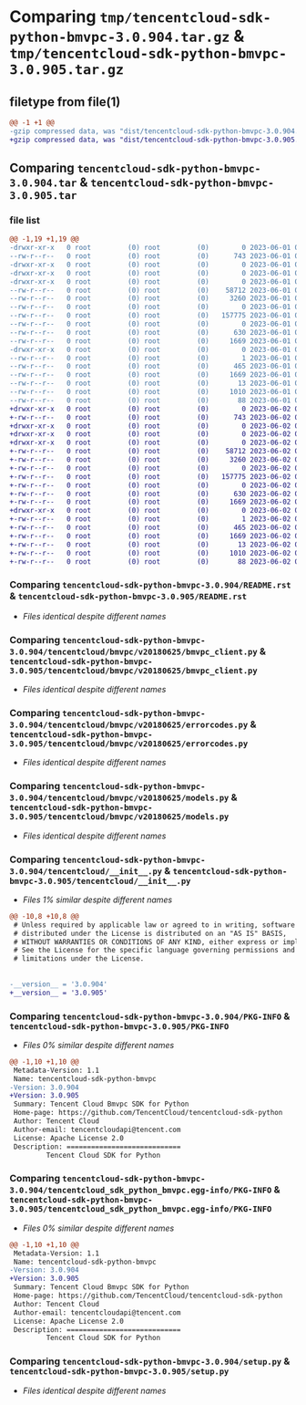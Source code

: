 # Comparing `tmp/tencentcloud-sdk-python-bmvpc-3.0.904.tar.gz` & `tmp/tencentcloud-sdk-python-bmvpc-3.0.905.tar.gz`

## filetype from file(1)

```diff
@@ -1 +1 @@
-gzip compressed data, was "dist/tencentcloud-sdk-python-bmvpc-3.0.904.tar", last modified: Thu Jun  1 02:27:24 2023, max compression
+gzip compressed data, was "dist/tencentcloud-sdk-python-bmvpc-3.0.905.tar", last modified: Fri Jun  2 00:21:28 2023, max compression
```

## Comparing `tencentcloud-sdk-python-bmvpc-3.0.904.tar` & `tencentcloud-sdk-python-bmvpc-3.0.905.tar`

### file list

```diff
@@ -1,19 +1,19 @@
-drwxr-xr-x   0 root         (0) root         (0)        0 2023-06-01 02:27:24.000000 tencentcloud-sdk-python-bmvpc-3.0.904/
--rw-r--r--   0 root         (0) root         (0)      743 2023-06-01 02:27:24.000000 tencentcloud-sdk-python-bmvpc-3.0.904/README.rst
-drwxr-xr-x   0 root         (0) root         (0)        0 2023-06-01 02:27:24.000000 tencentcloud-sdk-python-bmvpc-3.0.904/tencentcloud/
-drwxr-xr-x   0 root         (0) root         (0)        0 2023-06-01 02:27:24.000000 tencentcloud-sdk-python-bmvpc-3.0.904/tencentcloud/bmvpc/
-drwxr-xr-x   0 root         (0) root         (0)        0 2023-06-01 02:27:24.000000 tencentcloud-sdk-python-bmvpc-3.0.904/tencentcloud/bmvpc/v20180625/
--rw-r--r--   0 root         (0) root         (0)    58712 2023-06-01 02:27:24.000000 tencentcloud-sdk-python-bmvpc-3.0.904/tencentcloud/bmvpc/v20180625/bmvpc_client.py
--rw-r--r--   0 root         (0) root         (0)     3260 2023-06-01 02:27:24.000000 tencentcloud-sdk-python-bmvpc-3.0.904/tencentcloud/bmvpc/v20180625/errorcodes.py
--rw-r--r--   0 root         (0) root         (0)        0 2023-06-01 02:27:24.000000 tencentcloud-sdk-python-bmvpc-3.0.904/tencentcloud/bmvpc/v20180625/__init__.py
--rw-r--r--   0 root         (0) root         (0)   157775 2023-06-01 02:27:24.000000 tencentcloud-sdk-python-bmvpc-3.0.904/tencentcloud/bmvpc/v20180625/models.py
--rw-r--r--   0 root         (0) root         (0)        0 2023-06-01 02:27:24.000000 tencentcloud-sdk-python-bmvpc-3.0.904/tencentcloud/bmvpc/__init__.py
--rw-r--r--   0 root         (0) root         (0)      630 2023-06-01 02:27:24.000000 tencentcloud-sdk-python-bmvpc-3.0.904/tencentcloud/__init__.py
--rw-r--r--   0 root         (0) root         (0)     1669 2023-06-01 02:27:24.000000 tencentcloud-sdk-python-bmvpc-3.0.904/PKG-INFO
-drwxr-xr-x   0 root         (0) root         (0)        0 2023-06-01 02:27:24.000000 tencentcloud-sdk-python-bmvpc-3.0.904/tencentcloud_sdk_python_bmvpc.egg-info/
--rw-r--r--   0 root         (0) root         (0)        1 2023-06-01 02:27:24.000000 tencentcloud-sdk-python-bmvpc-3.0.904/tencentcloud_sdk_python_bmvpc.egg-info/dependency_links.txt
--rw-r--r--   0 root         (0) root         (0)      465 2023-06-01 02:27:24.000000 tencentcloud-sdk-python-bmvpc-3.0.904/tencentcloud_sdk_python_bmvpc.egg-info/SOURCES.txt
--rw-r--r--   0 root         (0) root         (0)     1669 2023-06-01 02:27:24.000000 tencentcloud-sdk-python-bmvpc-3.0.904/tencentcloud_sdk_python_bmvpc.egg-info/PKG-INFO
--rw-r--r--   0 root         (0) root         (0)       13 2023-06-01 02:27:24.000000 tencentcloud-sdk-python-bmvpc-3.0.904/tencentcloud_sdk_python_bmvpc.egg-info/top_level.txt
--rw-r--r--   0 root         (0) root         (0)     1010 2023-06-01 02:27:24.000000 tencentcloud-sdk-python-bmvpc-3.0.904/setup.py
--rw-r--r--   0 root         (0) root         (0)       88 2023-06-01 02:27:24.000000 tencentcloud-sdk-python-bmvpc-3.0.904/setup.cfg
+drwxr-xr-x   0 root         (0) root         (0)        0 2023-06-02 00:21:28.000000 tencentcloud-sdk-python-bmvpc-3.0.905/
+-rw-r--r--   0 root         (0) root         (0)      743 2023-06-02 00:21:28.000000 tencentcloud-sdk-python-bmvpc-3.0.905/README.rst
+drwxr-xr-x   0 root         (0) root         (0)        0 2023-06-02 00:21:28.000000 tencentcloud-sdk-python-bmvpc-3.0.905/tencentcloud/
+drwxr-xr-x   0 root         (0) root         (0)        0 2023-06-02 00:21:28.000000 tencentcloud-sdk-python-bmvpc-3.0.905/tencentcloud/bmvpc/
+drwxr-xr-x   0 root         (0) root         (0)        0 2023-06-02 00:21:28.000000 tencentcloud-sdk-python-bmvpc-3.0.905/tencentcloud/bmvpc/v20180625/
+-rw-r--r--   0 root         (0) root         (0)    58712 2023-06-02 00:21:28.000000 tencentcloud-sdk-python-bmvpc-3.0.905/tencentcloud/bmvpc/v20180625/bmvpc_client.py
+-rw-r--r--   0 root         (0) root         (0)     3260 2023-06-02 00:21:28.000000 tencentcloud-sdk-python-bmvpc-3.0.905/tencentcloud/bmvpc/v20180625/errorcodes.py
+-rw-r--r--   0 root         (0) root         (0)        0 2023-06-02 00:21:28.000000 tencentcloud-sdk-python-bmvpc-3.0.905/tencentcloud/bmvpc/v20180625/__init__.py
+-rw-r--r--   0 root         (0) root         (0)   157775 2023-06-02 00:21:28.000000 tencentcloud-sdk-python-bmvpc-3.0.905/tencentcloud/bmvpc/v20180625/models.py
+-rw-r--r--   0 root         (0) root         (0)        0 2023-06-02 00:21:28.000000 tencentcloud-sdk-python-bmvpc-3.0.905/tencentcloud/bmvpc/__init__.py
+-rw-r--r--   0 root         (0) root         (0)      630 2023-06-02 00:21:28.000000 tencentcloud-sdk-python-bmvpc-3.0.905/tencentcloud/__init__.py
+-rw-r--r--   0 root         (0) root         (0)     1669 2023-06-02 00:21:28.000000 tencentcloud-sdk-python-bmvpc-3.0.905/PKG-INFO
+drwxr-xr-x   0 root         (0) root         (0)        0 2023-06-02 00:21:28.000000 tencentcloud-sdk-python-bmvpc-3.0.905/tencentcloud_sdk_python_bmvpc.egg-info/
+-rw-r--r--   0 root         (0) root         (0)        1 2023-06-02 00:21:28.000000 tencentcloud-sdk-python-bmvpc-3.0.905/tencentcloud_sdk_python_bmvpc.egg-info/dependency_links.txt
+-rw-r--r--   0 root         (0) root         (0)      465 2023-06-02 00:21:28.000000 tencentcloud-sdk-python-bmvpc-3.0.905/tencentcloud_sdk_python_bmvpc.egg-info/SOURCES.txt
+-rw-r--r--   0 root         (0) root         (0)     1669 2023-06-02 00:21:28.000000 tencentcloud-sdk-python-bmvpc-3.0.905/tencentcloud_sdk_python_bmvpc.egg-info/PKG-INFO
+-rw-r--r--   0 root         (0) root         (0)       13 2023-06-02 00:21:28.000000 tencentcloud-sdk-python-bmvpc-3.0.905/tencentcloud_sdk_python_bmvpc.egg-info/top_level.txt
+-rw-r--r--   0 root         (0) root         (0)     1010 2023-06-02 00:21:28.000000 tencentcloud-sdk-python-bmvpc-3.0.905/setup.py
+-rw-r--r--   0 root         (0) root         (0)       88 2023-06-02 00:21:28.000000 tencentcloud-sdk-python-bmvpc-3.0.905/setup.cfg
```

### Comparing `tencentcloud-sdk-python-bmvpc-3.0.904/README.rst` & `tencentcloud-sdk-python-bmvpc-3.0.905/README.rst`

 * *Files identical despite different names*

### Comparing `tencentcloud-sdk-python-bmvpc-3.0.904/tencentcloud/bmvpc/v20180625/bmvpc_client.py` & `tencentcloud-sdk-python-bmvpc-3.0.905/tencentcloud/bmvpc/v20180625/bmvpc_client.py`

 * *Files identical despite different names*

### Comparing `tencentcloud-sdk-python-bmvpc-3.0.904/tencentcloud/bmvpc/v20180625/errorcodes.py` & `tencentcloud-sdk-python-bmvpc-3.0.905/tencentcloud/bmvpc/v20180625/errorcodes.py`

 * *Files identical despite different names*

### Comparing `tencentcloud-sdk-python-bmvpc-3.0.904/tencentcloud/bmvpc/v20180625/models.py` & `tencentcloud-sdk-python-bmvpc-3.0.905/tencentcloud/bmvpc/v20180625/models.py`

 * *Files identical despite different names*

### Comparing `tencentcloud-sdk-python-bmvpc-3.0.904/tencentcloud/__init__.py` & `tencentcloud-sdk-python-bmvpc-3.0.905/tencentcloud/__init__.py`

 * *Files 1% similar despite different names*

```diff
@@ -10,8 +10,8 @@
 # Unless required by applicable law or agreed to in writing, software
 # distributed under the License is distributed on an "AS IS" BASIS,
 # WITHOUT WARRANTIES OR CONDITIONS OF ANY KIND, either express or implied.
 # See the License for the specific language governing permissions and
 # limitations under the License.
 
 
-__version__ = '3.0.904'
+__version__ = '3.0.905'
```

### Comparing `tencentcloud-sdk-python-bmvpc-3.0.904/PKG-INFO` & `tencentcloud-sdk-python-bmvpc-3.0.905/PKG-INFO`

 * *Files 0% similar despite different names*

```diff
@@ -1,10 +1,10 @@
 Metadata-Version: 1.1
 Name: tencentcloud-sdk-python-bmvpc
-Version: 3.0.904
+Version: 3.0.905
 Summary: Tencent Cloud Bmvpc SDK for Python
 Home-page: https://github.com/TencentCloud/tencentcloud-sdk-python
 Author: Tencent Cloud
 Author-email: tencentcloudapi@tencent.com
 License: Apache License 2.0
 Description: ============================
         Tencent Cloud SDK for Python
```

### Comparing `tencentcloud-sdk-python-bmvpc-3.0.904/tencentcloud_sdk_python_bmvpc.egg-info/PKG-INFO` & `tencentcloud-sdk-python-bmvpc-3.0.905/tencentcloud_sdk_python_bmvpc.egg-info/PKG-INFO`

 * *Files 0% similar despite different names*

```diff
@@ -1,10 +1,10 @@
 Metadata-Version: 1.1
 Name: tencentcloud-sdk-python-bmvpc
-Version: 3.0.904
+Version: 3.0.905
 Summary: Tencent Cloud Bmvpc SDK for Python
 Home-page: https://github.com/TencentCloud/tencentcloud-sdk-python
 Author: Tencent Cloud
 Author-email: tencentcloudapi@tencent.com
 License: Apache License 2.0
 Description: ============================
         Tencent Cloud SDK for Python
```

### Comparing `tencentcloud-sdk-python-bmvpc-3.0.904/setup.py` & `tencentcloud-sdk-python-bmvpc-3.0.905/setup.py`

 * *Files identical despite different names*

